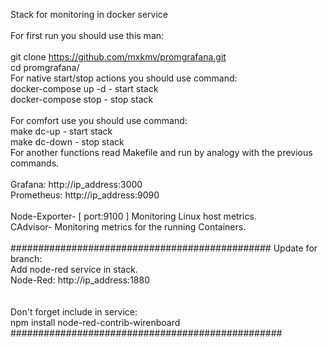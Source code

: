 Stack for monitoring in docker service <BR>
<BR>
For first run you should use this man: <BR> <BR>
git clone https://github.com/mxkmv/promgrafana.git <BR>
cd promgrafana/ <BR>
For native start/stop actions you should use command: <BR>
docker-compose up -d - start stack <BR> 
docker-compose stop - stop stack <BR> <BR>
For comfort use you should use command: <BR>
make dc-up - start stack <BR>
make dc-down - stop stack  <BR>
For another functions read Makefile and run by analogy with the previous commands.
<BR>
<BR>
Grafana: http://ip_address:3000 <BR>
Prometheus: http://ip_address:9090 <BR>
<BR>
Node-Exporter- [ port:9100 ] Monitoring Linux host metrics. <BR>
CAdvisor- Monitoring metrics for the running Containers. <BR>
<BR>
###############################################
Update for branch: <BR> 
Add node-red service in stack. <BR>
Node-Red: http://ip_address:1880 <BR> <BR>
<BR> Don't forget include in service: <BR>
 npm install node-red-contrib-wirenboard
#################################################
